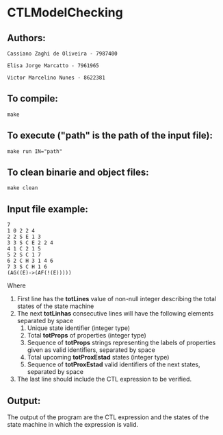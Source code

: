 # CTLModelChecking

## Authors:

	Cassiano Zaghi de Oliveira - 7987400

	Elisa Jorge Marcatto - 7961965

	Victor Marcelino Nunes - 8622381

## To compile:
	
	make

## To execute ("path" is the path of the input file):
	
	make run IN="path"

## To clean binarie and object files:
	
	make clean

## Input file example:

	7
	1 0 2 2 4
	2 2 S E 1 3
	3 3 S C E 2 2 4
	4 1 C 2 1 5
	5 2 S C 1 7
	6 2 C H 3 1 4 6
	7 3 S C H 1 6
	(AG((E)->(AF(!(E)))))

Where 

1. First line has the **totLines** value of non-null integer describing the total states of the state machine
2. The next **totLinhas** consecutive lines will have the following elements separated by space
	1. Unique state identifier (integer type)
	2. Total **totProps** of properties (integer type)
	3. Sequence of **totProps** strings representing the labels of properties given as valid identifiers, separated by space
	4. Total upcoming **totProxEstad** states (integer type)
	5. Sequence of **totProxEstad** valid identifiers of the next states, separated by space
3. The last line should include the CTL expression to be verified.

## Output:

The output of the program are the CTL expression and the states of the state machine in which the expression is valid.
